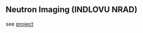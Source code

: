 ## Neutron Imaging (INDLOVU NRAD) 

see [project](pics/deBeeretal.-2020-OverviewoftheConceptualDesignoftheUpgradedNeutronRadiographyFacilityINDLOVUattheSAFARI-1Researc.pdf)


